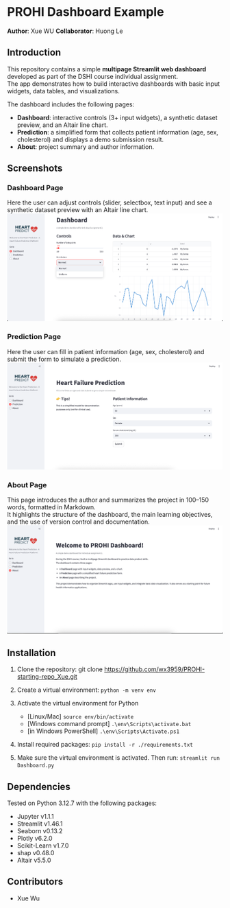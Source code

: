# PROHI Dashboard Example

**Author**: Xue WU
**Collaborator**: Huong Le

## Introduction

This repository contains a simple **multipage Streamlit web dashboard** developed as part of the DSHI course individual assignment.  
The app demonstrates how to build interactive dashboards with basic input widgets, data tables, and visualizations.

The dashboard includes the following pages:
- **Dashboard**: interactive controls (3+ input widgets), a synthetic dataset preview, and an Altair line chart.  
- **Prediction**: a simplified form that collects patient information (age, sex, cholesterol) and displays a demo submission result.  
- **About**: project summary and author information.

## Screenshots

### Dashboard Page
Here the user can adjust controls (slider, selectbox, text input) and see a synthetic dataset preview with an Altair line chart.
![Dashboard screenshot](./assets/dashboard.png)

### Prediction Page
Here the user can fill in patient information (age, sex, cholesterol) and submit the form to simulate a prediction.
![Prediction screenshot](./assets/prediction.png)

### About Page
This page introduces the author and summarizes the project in 100–150 words, formatted in Markdown.  
It highlights the structure of the dashboard, the main learning objectives, and the use of version control and documentation.  
![About screenshot](./assets/about.png)


## Installation

1. Clone the repository:
  git clone https://github.com/wx3959/PROHI-starting-repo_Xue.git

2. Create a virtual environment:
  `python -m venv env`
3. Activate the virtual environment for Python
   - [Linux/Mac] `source env/bin/activate` 
   - [Windows command prompt] `.\env\Scripts\activate.bat` 
   - [in Windows PowerShell] `.\env\Scripts\Activate.ps1`
4. Install required packages:
   `pip install -r ./requirements.txt`
5. Make sure the virtual environment is activated. Then run:
   `streamlit run Dashboard.py`

## Dependencies

Tested on Python 3.12.7 with the following packages:
  - Jupyter v1.1.1
  - Streamlit v1.46.1
  - Seaborn v0.13.2
  - Plotly v6.2.0
  - Scikit-Learn v1.7.0
  - shap v0.48.0
  - Altair v5.5.0

## Contributors
- Xue Wu